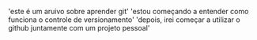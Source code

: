'este é um aruivo sobre aprender git'
'estou começando a entender como funciona o controle de versionamento'
'depois, irei começar a utilizar o github juntamente com um projeto pessoal'